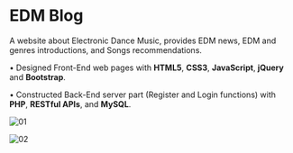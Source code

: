 # EDM Blog
A website about Electronic Dance Music, provides EDM news, EDM and genres introductions, and Songs recommendations.  

•	Designed Front-End web pages with **HTML5**, **CSS3**, **JavaScript**, **jQuery** and **Bootstrap**.  

•	Constructed Back-End server part (Register and Login functions) with **PHP**, **RESTful APIs**, and **MySQL**.  

![01](https://i.imgur.com/pj3Knw7.png)

![02](https://i.imgur.com/KvKTY4N.png)
